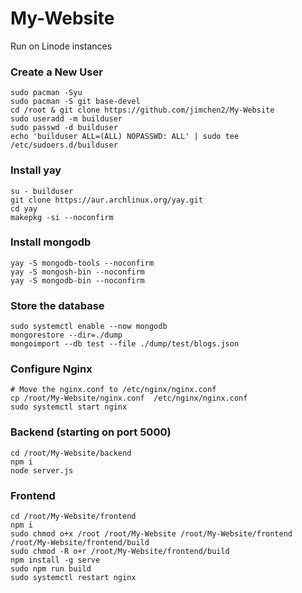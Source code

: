 # My-Website

Run on Linode instances

### Create a New User
```
sudo pacman -Syu
sudo pacman -S git base-devel
cd /root & git clone https://github.com/jimchen2/My-Website
sudo useradd -m builduser
sudo passwd -d builduser
echo 'builduser ALL=(ALL) NOPASSWD: ALL' | sudo tee /etc/sudoers.d/builduser
```

### Install yay
```
su - builduser
git clone https://aur.archlinux.org/yay.git
cd yay
makepkg -si --noconfirm
```

### Install mongodb
```
yay -S mongodb-tools --noconfirm
yay -S mongosh-bin --noconfirm
yay -S mongodb-bin --noconfirm
```

### Store the database
```
sudo systemctl enable --now mongodb
mongorestore --dir=./dump
mongoimport --db test --file ./dump/test/blogs.json
```

### Configure Nginx
```
# Move the nginx.conf to /etc/nginx/nginx.conf
cp /root/My-Website/nginx.conf  /etc/nginx/nginx.conf
sudo systemctl start nginx
```

### Backend (starting on port 5000)
```
cd /root/My-Website/backend
npm i
node server.js 
```

### Frontend

```
cd /root/My-Website/frontend
npm i
sudo chmod o+x /root /root/My-Website /root/My-Website/frontend /root/My-Website/frontend/build
sudo chmod -R o+r /root/My-Website/frontend/build
npm install -g serve
sudo npm run build
sudo systemctl restart nginx
```
